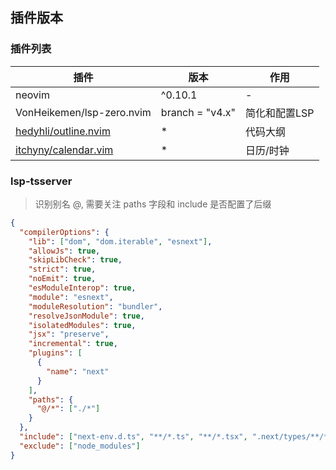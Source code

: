 ## 插件版本

### 插件列表

| 插件                                                            | 版本            | 作用          |
| --------------------------------------------------------------- | --------------- | ------------- |
| neovim                                                          | ^0.10.1         | -             |
| VonHeikemen/lsp-zero.nvim                                       | branch = "v4.x" | 简化和配置LSP |
| [hedyhli/outline.nvim](https://github.com/hedyhli/outline.nvim) | \*              | 代码大纲      |
| [itchyny/calendar.vim](https://github.com/itchyny/calendar.vim) | \*              | 日历/时钟     |

### lsp-tsserver

> 识别别名 @, 需要关注 paths 字段和 include 是否配置了后缀

```json
{
  "compilerOptions": {
    "lib": ["dom", "dom.iterable", "esnext"],
    "allowJs": true,
    "skipLibCheck": true,
    "strict": true,
    "noEmit": true,
    "esModuleInterop": true,
    "module": "esnext",
    "moduleResolution": "bundler",
    "resolveJsonModule": true,
    "isolatedModules": true,
    "jsx": "preserve",
    "incremental": true,
    "plugins": [
      {
        "name": "next"
      }
    ],
    "paths": {
      "@/*": ["./*"]
    }
  },
  "include": ["next-env.d.ts", "**/*.ts", "**/*.tsx", ".next/types/**/*.ts"],
  "exclude": ["node_modules"]
}
```
